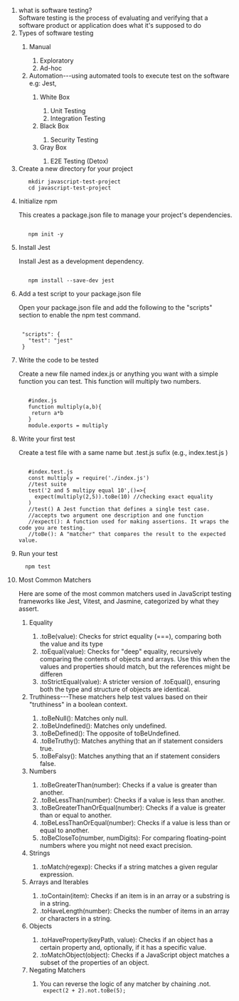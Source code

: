 <ol>
<li>what is software testing?</li>
 Software testing is the process of evaluating and verifying that a software product or application does what it's supposed to do

<li>Types of software testing</li>
 <ol>
  <li>Manual</li>
   <ol>
    <li>Exploratory</li>
    <li>Ad-hoc</li>
   </ol>
  
  <li>Automation---using automated tools to execute test on the software e.g: Jest,</li>
  <ol>
   <li>White Box</li>
   <ol>
    <li>Unit Testing</li>
    <li>Integration Testing </li>
   </ol>
   
   <li>Black Box</li>
   <ol>
    <li>Security Testing</li>
   </ol>
   
   <li>Gray Box</li>
   <ol>
    <li>E2E Testing (Detox)</li>
   </ol>
  </ol>
 </ol>
 
<li>Create a new directory for your project</li>
  <code>
   mkdir javascript-test-project
   cd javascript-test-project
  </code>
  
<li>Initialize npm</li>
<p>This creates a package.json file to manage your project's dependencies.</p>
  <code>
   npm init -y
  </code>
 
<li>Install Jest</li>
<p>Install Jest as a development dependency.</p>
  <code>
   npm install --save-dev jest
  </code>

<li>Add a test script to your <bold>package.json</bold> file</li>
<p>Open your package.json file and add the following to the "scripts" section to enable the npm test command.</p>
 <code>
 "scripts": {
   "test": "jest"
 }
 </code>

<li>Write the code to be tested</li>
<p>Create a new file named index.js or anything you want with a simple function you can test. This function will multiply two numbers. </p>
 <code>
   #index.js
   function multiply(a,b){
    return a*b
   }
   module.exports = multiply
 </code>

<li>Write your first test</li>
<p>Create a test file with a same name but .test.js sufix (e.g., index.test.js )</p>
 <code>
   #index.test.js
   const multiply = require('./index.js')
   //test suite
   test('2 and 5 multipy equal 10',()=>{
     expect(multiply(2,5)).toBe(10) //checking exact equality
   )
   //test() A Jest function that defines a single test case.
   //accepts two argument one description and one function 
   //expect(): A function used for making assertions. It wraps the code you are testing.
   //toBe(): A "matcher" that compares the result to the expected value. 
 </code>

 <li> Run your test</li>
 <code>
  npm test
 </code>

 <li> Most Common Matchers</li>
 <p>Here are some of the most common matchers used in JavaScript testing frameworks like Jest, Vitest, and Jasmine, categorized by what they assert.</p>
 <ol>
  <li>Equality</li>
   <ol>
    <li>.toBe(value): Checks for strict equality (===), comparing both the value and its type</li>
    <li>.toEqual(value): Checks for "deep" equality, recursively comparing the contents of objects and arrays. Use this when the values and properties should match, but the references might be differen</li>
    <li>.toStrictEqual(value): A stricter version of .toEqual(), ensuring both the type and structure of objects are identical.</li>
   </ol>
  
  <li>Truthiness---These matchers help test values based on their "truthiness" in a boolean context.</li>
   <ol>
    <li> .toBeNull(): Matches only null.</li>
    <li>.toBeUndefined(): Matches only undefined.</li>
    <li>.toBeDefined(): The opposite of toBeUndefined.</li>
    <li>.toBeTruthy(): Matches anything that an if statement considers true.</li>
    <li>.toBeFalsy(): Matches anything that an if statement considers false.</li>
   </ol>
   
   <li>Numbers</li>
   <ol>
    <li>.toBeGreaterThan(number): Checks if a value is greater than another.</li>
    <li>.toBeLessThan(number): Checks if a value is less than another.</li>
    <li>.toBeGreaterThanOrEqual(number): Checks if a value is greater than or equal to another.</li>
    <li>.toBeLessThanOrEqual(number): Checks if a value is less than or equal to another.</li>
    <li>.toBeCloseTo(number, numDigits): For comparing floating-point numbers where you might not need exact precision. </li>
   </ol>
   
   <li>Strings</li>
   <ol>
    <li>.toMatch(regexp): Checks if a string matches a given regular expression.</li>
   </ol>
  <li>Arrays and Iterables</li>
   <ol>
    <li>.toContain(item): Checks if an item is in an array or a substring is in a string.</li>
    <li>.toHaveLength(number): Checks the number of items in an array or characters in a string.</li>
   </ol>
   
  <li>Objects</li>
   <ol>
    <li>.toHaveProperty(keyPath, value): Checks if an object has a certain property and, optionally, if it has a specific value.</li>
    <li>.toMatchObject(object): Checks if a JavaScript object matches a subset of the properties of an object. </li>
   </ol>
   
  <li>Negating Matchers</li>
   <ol>
    <li>You can reverse the logic of any matcher by chaining .not. </li>
    <code> expect(2 + 2).not.toBe(5);</code>
   </ol>
 </ol>
</ol>
    
